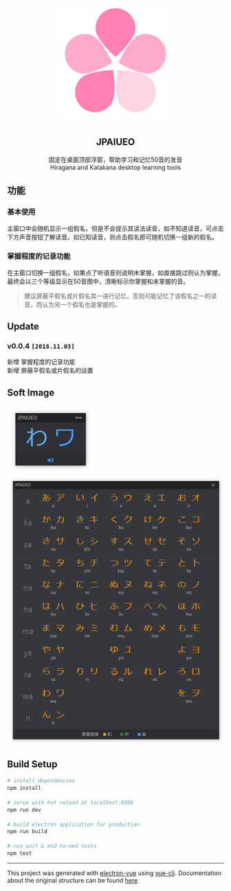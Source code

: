 
<div align="center">
<br>
<img width="256" src="./docs/images/logo.png" alt="electron-vue">
<br>
<br>
</div>
<p align="center" color="#6a737d">
<h2 align="center">JPAIUEO</h2>
</p>

<p align="center" color="#6a737d">
固定在桌面顶部浮窗，帮助学习和记忆50音的发音 <br>
Hiragana and Katakana desktop learning tools
</p>

## 功能
### 基本使用
主窗口中会随机显示一组假名，但是不会提示其读法读音，如不知道读音，可点击下方声音按钮了解读音。如已知读音，则点击假名即可随机切换一组新的假名。

### 掌握程度的记录功能
在主窗口切换一组假名，如果点了听语音则说明未掌握，如直接跳过则认为掌握，最终会以三个等级显示在50音图中，清晰标示你掌握和未掌握的音。
> 建议屏蔽平假名或片假名其一进行记忆，否则可能记忆了该假名之一的读音，而认为另一个假名也是掌握的。

## Update
### v0.0.4 `[2018.11.03]`
新增 掌握程度的记录功能  
新增 屏蔽平假名或片假名的设置

## Soft Image  
<img  src="./docs/images/soft.png" alt="electron-vue">
<img  src="./docs/images/full.png" alt="electron-vue">



## Build Setup

``` bash 
# install dependencies
npm install

# serve with hot reload at localhost:9080
npm run dev

# build electron application for production
npm run build

# run unit & end-to-end tests
npm test
```
---

This project was generated with [electron-vue](https://github.com/SimulatedGREG/electron-vue) using [vue-cli](https://github.com/vuejs/vue-cli). Documentation about the original structure can be found [here](https://simulatedgreg.gitbooks.io/electron-vue/content/index.html).
